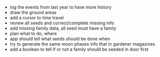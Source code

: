 - log the events from last year to have more history
- draw the ground areas
- add a cursor to time travel
- review all seeds and correct/complete missing info
- add missing family data, all seed must have a family
- plan what to do, where
- app should tell what seeds should be done when
- try to generate the same moon phases info that in gardener magazines
- add a boolean to tell if or not a family should be seeded in door first
